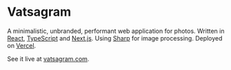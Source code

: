 # Vatsagram


A minimalistic, unbranded, performant web application for photos. Written in
[React](https://reactjs.org), [TypeScript](https://www.typescriptlang.org) and [Next.js](https://nextjs.org/docs). Using [Sharp](https://github.com/lovell/sharp) for image processing. Deployed on [Vercel](https://vercel.com/).

See it live at [vatsagram.com](https://www.vatsagram.com).
